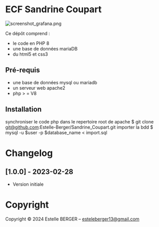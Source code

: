 ECF Sandrine Coupart
==============

![screenshot_grafana.png](screenshot_grafana.png)



Ce dépôt comprend :
* le code en PHP 8
* une base de données mariaDB 
* du html5 et css3


Pré-requis
----------

* une base de données mysql ou mariadb
* un serveur web apache2
* php > = V8



Installation
------------

synchroniser le code php dans le repertoire root de apache
 $ git clone git@github.com:Estelle-Berger/Sandrine_Coupart.git
importer la bdd 
 $ mysql -u $user -p $database_name < import.sql





Changelog
=========

## [1.0.0] - 2023-02-28

- Version initiale
                     

Copyright 
====================


Copyright © 2024 Estelle BERGER – esteleberger13@gmail.com
